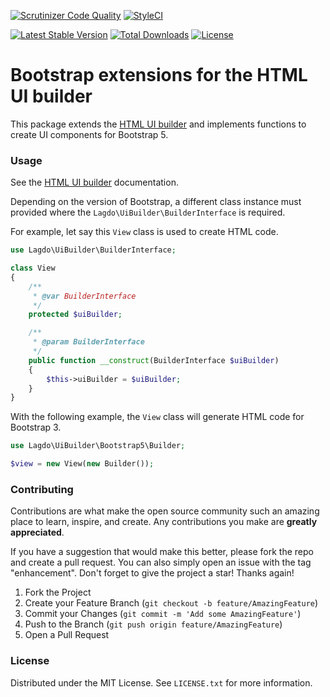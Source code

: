 [![Scrutinizer Code Quality](https://scrutinizer-ci.com/g/lagdo/ui-builder-bootstrap5/badges/quality-score.png?b=main)](https://scrutinizer-ci.com/g/lagdo/ui-builder-bootstrap5/?branch=main)
[![StyleCI](https://styleci.io/repos/449480114/shield?branch=main)](https://styleci.io/repos/449480114)

[![Latest Stable Version](https://poser.pugx.org/lagdo/ui-builder-bootstrap5/v/stable)](https://packagist.org/packages/lagdo/ui-builder-bootstrap5)
[![Total Downloads](https://poser.pugx.org/lagdo/ui-builder-bootstrap5/downloads)](https://packagist.org/packages/lagdo/ui-builder-bootstrap5)
[![License](https://poser.pugx.org/lagdo/ui-builder-bootstrap5/license)](https://packagist.org/packages/lagdo/ui-builder-bootstrap5)

Bootstrap extensions for the HTML UI builder
============================================

This package extends the [HTML UI builder](https://github.com/lagdo/ui-builder) and implements functions to create UI components for Bootstrap 5.

### Usage

See the [HTML UI builder](https://github.com/lagdo/ui-builder) documentation.

Depending on the version of Bootstrap, a different class instance must provided where the `Lagdo\UiBuilder\BuilderInterface` is required.

For example, let say this `View` class is used to create HTML code.
```php
use Lagdo\UiBuilder\BuilderInterface;

class View
{
    /**
     * @var BuilderInterface
     */
    protected $uiBuilder;

    /**
     * @param BuilderInterface
     */
    public function __construct(BuilderInterface $uiBuilder)
    {
        $this->uiBuilder = $uiBuilder;
    }
}
```

With the following example, the `View` class will generate HTML code for Bootstrap 3.
```php
use Lagdo\UiBuilder\Bootstrap5\Builder;

$view = new View(new Builder());
```

### Contributing

Contributions are what make the open source community such an amazing place to learn, inspire, and create. Any contributions you make are **greatly appreciated**.

If you have a suggestion that would make this better, please fork the repo and create a pull request. You can also simply open an issue with the tag "enhancement".
Don't forget to give the project a star! Thanks again!

1. Fork the Project
2. Create your Feature Branch (`git checkout -b feature/AmazingFeature`)
3. Commit your Changes (`git commit -m 'Add some AmazingFeature'`)
4. Push to the Branch (`git push origin feature/AmazingFeature`)
5. Open a Pull Request

### License

Distributed under the MIT License. See `LICENSE.txt` for more information.
